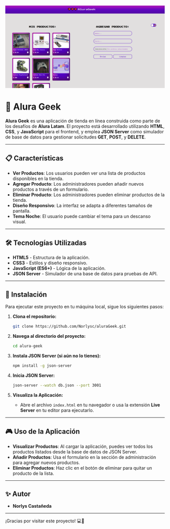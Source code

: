 ![alt text](image-2.png)

# 🌟 Alura Geek

**Alura Geek** es una aplicación de tienda en línea construida como parte de los desafíos de **Alura Latam**. El proyecto está desarrollado utilizando **HTML**, **CSS**, y **JavaScript** para el frontend, y emplea **JSON Server** como simulador de base de datos para gestionar solicitudes **GET**, **POST**, y **DELETE**.

---

## 📋 Características

- **Ver Productos**: Los usuarios pueden ver una lista de productos disponibles en la tienda.
- **Agregar Producto**: Los administradores pueden añadir nuevos productos a través de un formulario.
- **Eliminar Producto**: Los administradores pueden eliminar productos de la tienda.
- **Diseño Responsivo**: La interfaz se adapta a diferentes tamaños de pantalla.
- **Tema Noche**: El usuario puede cambiar el tema para un descanso visual.

---

## 🛠️ Tecnologías Utilizadas

- **HTML5** - Estructura de la aplicación.
- **CSS3** - Estilos y diseño responsivo.
- **JavaScript (ES6+)** - Lógica de la aplicación.
- **JSON Server** - Simulador de una base de datos para pruebas de API.

---

## 🚀 Instalación

Para ejecutar este proyecto en tu máquina local, sigue los siguientes pasos:

1. **Clona el repositorio:**

    ```bash
    git clone https://github.com/Norlysc/aluraGeek.git
    ```

2. **Navega al directorio del proyecto:**

    ```bash
    cd alura-geek
    ```

3. **Instala JSON Server (si aún no lo tienes):**

    ```bash
    npm install -g json-server
    ```

4. **Inicia JSON Server:**

    ```bash
    json-server --watch db.json --port 3001
    ```

5. **Visualiza la Aplicación:**
   - Abre el archivo `index.html` en tu navegador o usa la extensión **Live Server** en tu editor para ejecutarlo.

---

## 🎮 Uso de la Aplicación

- **Visualizar Productos**: Al cargar la aplicación, puedes ver todos los productos listados desde la base de datos de JSON Server.
- **Añadir Productos**: Usa el formulario en la sección de administración para agregar nuevos productos.
- **Eliminar Productos**: Haz clic en el botón de eliminar para quitar un producto de la lista.

---

## ✨ Autor

- **Norlys Castañeda** 

---

¡Gracias por visitar este proyecto! 💻🚀
